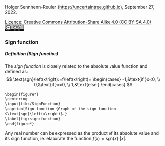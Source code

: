 Holger Sennhenn-Reulen (https://uncertaintree.github.io), September 27, 2022. 

Licence: [Creative Commons Attribution-Share Alike 4.0 (CC BY-SA 4.0)   <img src="https://github.com/uncertaintree/uncertaintree.github.io/blob/master/oer/cc_by_sa.png" width="60" height="20">](https://creativecommons.org/licenses/by-sa/4.0/)

### Sign function
##### Definition (Sign function)
The *sign function* is closely related to the absolute value function and defined as:
$$
\text{sgn}\left(x\right):=f\left(x\right)=
\begin{cases}
-1,&\text{if }x<0,
\\
0,&\text{if }x=0,
\\
1,&\text{else.}
\end{cases}
$$

```
\begin{figure*}
\centering
\input{tikz/SignFunction}
\caption[Sign function]{Graph of the sign function $\text{sgn}\left(x\right)$.}
\label{fig:sign:function}
\end{figure*}
```

Any real number can be expressed as the product of its absolute value and its sign function, ie. elaborate the function $f\left(x\right)=\text{sgn}\left(x\right)\cdot\vert x\vert$.